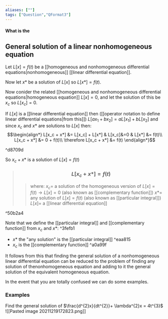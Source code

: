 ```yaml
---
aliases: [""]
tags: ["Question","QFormat3"]
---
```


#### What is the
## General solution of a linear nonhomogeneous equation

Let $L[x] = f(t)$ be a [[homogeneous and nonhomogeneous differential equations|nonhomogeneous]] [[linear differential equation]].

Now let $x*$ be a solution of $L[x]$ so $L[x*] = f(t)$.

Now conider the related [[homogeneous and nonhomogeneous differential equations|homogeneous equation]] $L[x]=0$, and let the solution of this be $x_c$ so $L[x_c]=0$.

If $L[x]$ is a [[linear differential equation]] then ([[operator notation to define linear differential equations|from this]]) $L[ax_1 + bx_2] = aL[x_1] + bL[x_2]$ and since $x_c$ and $x*$ are solutions to $L[x]$ then:
$$\begin{align*}
L[x_c + x*] &= L[x_c] + L[x*]  & L[x_c]&=0 & L[x*] &= f(t)\\
L[x_c + x*] &= 0 + f(t)\\
\therefore L[x_c + x*] &= f(t)
\end{align*}$$

^d8709d

So $x_c + x*$ is a solution of $L[x]=f(t)$

> ### $$ L[x_c + x*] = f(t) $$ 
>> where:
>> $x_c=$ a solution of the homogeneous version of $L[x] = f(t) \rightarrow L[x] =0$ (also known as [[complementary function]])
>> $x*=$ any solution of $L[x] = f(t)$ (also known as [[particular integral]])
>> $L[x]=$ a [[linear differential equation]]

^50b2a4

Note that we define the [[particular integral]] and [[complementary function]] from $x_c$ and $x*$: ^3fefb1
- $x*$ the "any solution" is the [[particular integral]] ^eaa815
- $x_c$ is the [[complementary function]] ^a0a99f

It follows from this that finding the general solution of a nonhomogeneous linear differential equation can be reduced to the problem of finding any solution of thenonhomogeneous equation and adding to it the general solution of the equivalent homogeneous equation.

In the event that you are totally confused we can do some examples.

### Examples

Find the general solution of $\frac{d^{2}x}{dt^{2}}+ \lambda^{2}x = 4t^{3}$
![[Pasted image 20211219172823.png]]